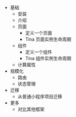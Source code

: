 - 基础
  - 安装
  - 介绍
  - 页面
    - 定义一个页面
    - Tina 页面实例生命周期
  - 组件
    - 定义一个组件
    - Tina 组件实例生命周期
  - 计算属性
- 规模化
  - 路由
  - 状态管理
- 迁移
  - 从普通小程序项目迁移
- 更多
  - 对比其他框架
